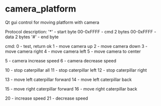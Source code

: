 # camera_platform
Qt gui control for moving platform with camera

Protocol description:
'*' - start byte
00-0xFFFF - cmd 2 bytes 
00-0xFFFF - data 2 bytes
'#' - end byte

cmd:
0 - test, return ok
1 - move camera up
2 - move camera down
3 - move camera right
4 - move camera left
5 - move camera to center

5 - camera increase speed 
6 - camera decrease speed 

10 - stop caterpillar all
11 - stop caterpillar left
12 - stop caterpillar right

13 - move left caterpillar forward
14 - move left caterpillar back

15 - move right caterpillar forward
16 - move right caterpillar back

20 - increase speed
21 - decrease speed

